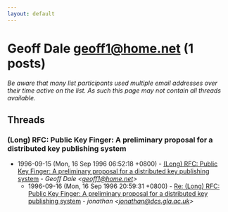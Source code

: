 ```yaml
---
layout: default
---
```


# Geoff Dale <geoff1@home.net> (1 posts)

_Be aware that many list participants used multiple email addresses over their time active on the list. As such this page may not contain all threads available._

## Threads

### (Long) RFC: Public Key Finger: A preliminary proposal for a distributed key publishing system
+ 1996-09-15 (Mon, 16 Sep 1996 06:52:18 +0800) - [(Long) RFC: Public Key Finger: A preliminary proposal for a distributed key publishing system](/archive/1996/09/5bcaac463f80f69acc4d2b3c0dfccf02cef4d188a421503cca37129b488c3fdd) - _Geoff Dale \<geoff1@home.net\>_
  + 1996-09-16 (Mon, 16 Sep 1996 20:59:31 +0800) - [Re: (Long) RFC: Public Key Finger: A preliminary proposal for a               distributed key publishing system](/archive/1996/09/23abd55f5d18c26b3fe01a1ae6dbf8fd72fba602ce855b958defc3689a4f5df8) - _jonathan \<jonathan@dcs.gla.ac.uk\>_

